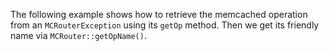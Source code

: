 The following example shows how to retrieve the memcached operation from an `MCRouterException` using its `getOp` method. Then we get its friendly name via `MCRouter::getOpName()`.
